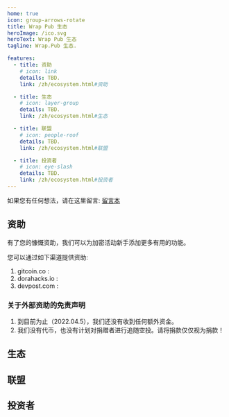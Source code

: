 ```yaml
---
home: true
icon: group-arrows-rotate
title: Wrap Pub 生态
heroImage: /ico.svg
heroText: Wrap Pub 生态
tagline: Wrap.Pub 生态.  

features: 
  - title: 资助
    # icon: link
    details: TBD. 
    link: /zh/ecosystem.html#资助

  - title: 生态
    # icon: layer-group
    details: TBD.
    link: /zh/ecosystem.html#生态

  - title: 联盟
    # icon: people-roof
    details: TBD.
    link: /zh/ecosystem.html#联盟

  - title: 投资者
    # icon: eye-slash
    details: TBD. 
    link: /zh/ecosystem.html#投资者
--- 
```


如果您有任何想法，请在这里留言: [留言本](https://github.com/WrapPub/WrapPubWeb/discussions/1) 

## 资助
有了您的慷慨资助，我们可以为加密活动新手添加更多有用的功能。

您可以通过如下渠道提供资助:
1. gitcoin.co : 
2. dorahacks.io :
3. devpost.com : 

### 关于外部资助的免责声明
1. 到目前为止（2022.04.5），我们还没有收到任何额外资金。  
2. 我们没有代币，也没有计划对捐赠者进行追随空投。请将捐款仅仅视为捐款！  




## 生态

## 联盟

## 投资者
  